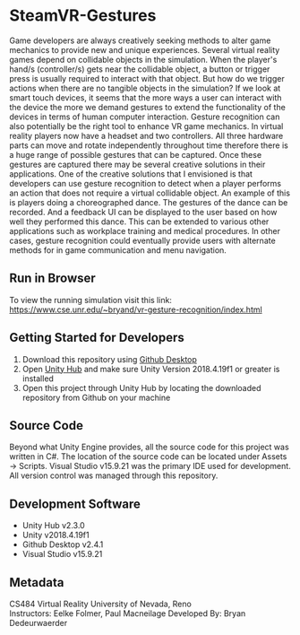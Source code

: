 # SteamVR-Gestures
 
 Game developers are always creatively seeking methods to alter game mechanics to provide new and unique experiences. Several virtual reality games depend on collidable objects in the simulation. When the player's hand/s (controller/s) gets near the collidable object, a button or trigger press is usually required to interact with that object. But how do we trigger actions when there are no tangible objects in the simulation? If we look at smart touch devices, it seems that the more ways a user can interact with the device the more we demand gestures to extend the functionality of the devices in terms of human computer interaction. Gesture recognition can also potentially be the right tool to enhance VR game mechanics. In virtual reality players now have a headset and two controllers. All three hardware parts can move and rotate independently throughout time therefore there is a huge range of possible gestures that can be captured. Once these gestures are captured there may be several creative solutions in their applications. One of the creative solutions that I envisioned is that developers can use gesture recognition to detect when a player performs an action that does not require a virtual collidable object. An example of this is players doing a choreographed dance. The gestures of the dance can be recorded. And a feedback UI can be displayed to the user based on how well they performed this dance. This can be extended to various other applications such as workplace training and medical procedures. In other cases, gesture recognition could eventually provide users with alternate methods for in game communication and menu navigation.

## Run in Browser

To view the running simulation visit this link: https://www.cse.unr.edu/~bryand/vr-gesture-recognition/index.html

## Getting Started for Developers

1) Download this repository using [Github Desktop](https://desktop.github.com/)
2) Open [Unity Hub](https://unity3d.com/get-unity/download) and make sure Unity Version 2018.4.19f1 or greater is installed
3) Open this project through Unity Hub by locating the downloaded repository from Github on your machine

## Source Code

Beyond what Unity Engine provides, all the source code for this project was written in C#. The location of the source code can be located under Assets -> Scripts. Visual Studio v15.9.21 was the primary IDE used for development. All version control was managed through this repository.

## Development Software
- Unity Hub v2.3.0
- Unity v2018.4.19f1
- Github Desktop v2.4.1
- Visual Studio v15.9.21

## Metadata

CS484 Virtual Reality
University of Nevada, Reno  
Instructors: Eelke Folmer, Paul Macneilage
Developed By: Bryan Dedeurwaerder  